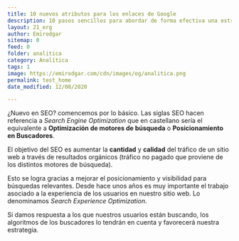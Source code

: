 ```yaml
---
title: 10 nuevos atributos para los enlaces de Google
description: 10 pasos sencillos para abordar de forma efectiva una estrategia de analítica web.
layout: 21_erg
author: Emirodgar
sitemap: 0
feed: 0
folder: analitica
category: Analítica
tags: 1
image: https://emirodgar.com/cdn/images/og/analitica.png
permalink: test_home
date_modified: 12/08/2020

---
```


¿Nuevo en SEO? comencemos por lo básico. Las siglas SEO hacen referencia a *Search Engine Optimization* que en castellano sería el equivalente a **Optimización de motores de búsqueda** o **Posicionamiento en Buscadores**.

El objetivo del SEO es aumentar la **cantidad** y **calidad** del tráfico de un sitio web a través de resultados orgánicos (tráfico no pagado que proviene de los distintos motores de búsqueda). 

Esto se logra gracias a mejorar el posicionamiento y visibilidad para búsquedas relevantes. Desde hace unos años es muy importante el trabajo asociado a la experiencia de los usuarios en nuestro sitio web. Lo denominamos *Search Experience Optimization*.

Si damos respuesta a los que nuestros usuarios están buscando, los algoritmos de los buscadores lo tendrán en cuenta y favorecerá nuestra estrategia.
<!--stackedit_data:
eyJoaXN0b3J5IjpbLTQ5NjUxMzE1MSwtMTYwNjkzMTUwNCwtNj
QyMTE5MTgxLDE1NTkzNzQxNTksLTE1OTI1ODUzMzEsLTgxNjc5
OTQyNiw5NzM0NTMxNyw2ODIxNTY1OTAsMTI3NTk1NjY0Miw2MD
c4NjUyNTMsMzUxNzIyNDkyLDE4MTA2NTE1MTgsLTY5Mjk4NTQw
MCwxMTMzODY0MzkwLC0xMDQwNDQ5NTcsOTM2OTA1MTQ5LDE0MT
I4NjQxNzcsMTMwOTI4MTQxMiwtMTgwMzcwMzU4MywtODY0NTg2
MTEyXX0=
-->